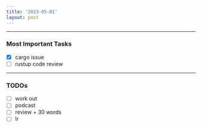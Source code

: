 ```yaml
---
title: '2023-05-01'
layout: post
---
```


---

### Most Important Tasks

- [x] cargo issue
- [ ] rustup code review

---

### TODOs

- [ ] work out
- [ ] podcast
- [ ] review + 30 words
- [ ] lr

